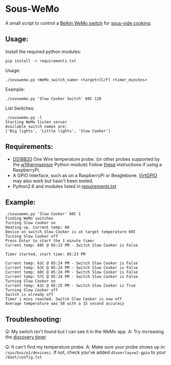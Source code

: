 Sous-WeMo
========

A small script to control a [Belkin WeMo switch](http://www.belkin.com/uk/F7C027-Belkin/p/P-F7C027/) for [sous-vide cooking](https://en.wikipedia.org/wiki/Sous-vide).

Usage:
------
Install the required python modules:

    pip install -r requirements.txt

Usage:

    ./souswemo.py <WeMo_switch_name> <target>[C/F] <timer_minutes>

Example:

    ./souswemo.py 'Slow Cooker Switch' 60C 120

List Switches:

    ./souswemo.py -l
    Starting WeMo listen server
    Available switch names are:
    ['Big lights', 'Little lights', 'Slow Cooker']

Requirements:
-------------
* [DS18B20](https://www.adafruit.com/search?q=DS18B20) One Wire temperature probe. (or other probes supported by the [w1thermsensor](https://github.com/timofurrer/w1thermsensor) Python module)
Follow [these](http://www.modmypi.com/blog/ds18b20-one-wire-digital-temperature-sensor-and-the-raspberry-pi) instructions if using a RaspberryPi.
* A GPIO Interface, such as on a RaspberryPi or Beaglebone. [VirtGPIO](https://github.com/BLavery/virtual-GPIO) may also work but hasn't been tested.
* Python2.6 and modules listed in [requirements.txt](https://raw.githubusercontent.com/detobate/sous-wemo/master/requirements.txt)


Example:
--------

    ./souswemo.py 'Slow Cooker' 60C 1
    Finding WeMo switches
    Turning Slow Cooker on
    Heating up. Current temp: 60
    Device on switch Slow Cooker is at target temperature 60C
    Turning Slow Cooker off
    Press Enter to start the 1 minute timer
    Current temp: 60C @ 05:23 PM - Switch Slow Cooker is False

    Timer started, start time: 05:23 PM

    Current temp: 61C @ 05:24 PM - Switch Slow Cooker is False
    Current temp: 63C @ 05:24 PM - Switch Slow Cooker is False
    Current temp: 60C @ 05:24 PM - Switch Slow Cooker is False
    Current temp: 57C @ 05:24 PM - Switch Slow Cooker is False
    Turning Slow Cooker on
    Current temp: 61C @ 05:25 PM - Switch Slow Cooker is True
    Turning Slow Cooker off
    Switch is already off
    Timer 1 mins reached. Switch Slow Cooker is now off
    Average temperature was 58 with a 15 second accuracy


Troubleshooting:
----------------
Q: My switch isn't found but I can see it in the WeMo app.
A: Try increasing the [discovery timer](https://github.com/detobate/sous-wemo/blob/master/souswemo.py#L84)

Q: It can't find my temperature probe.
A: Make sure your probe shows up in: ``/sys/bus/w1/devices/``.  If not, check you've added `dtoverlay=w1-gpio` to your `/boot/config.txt`
